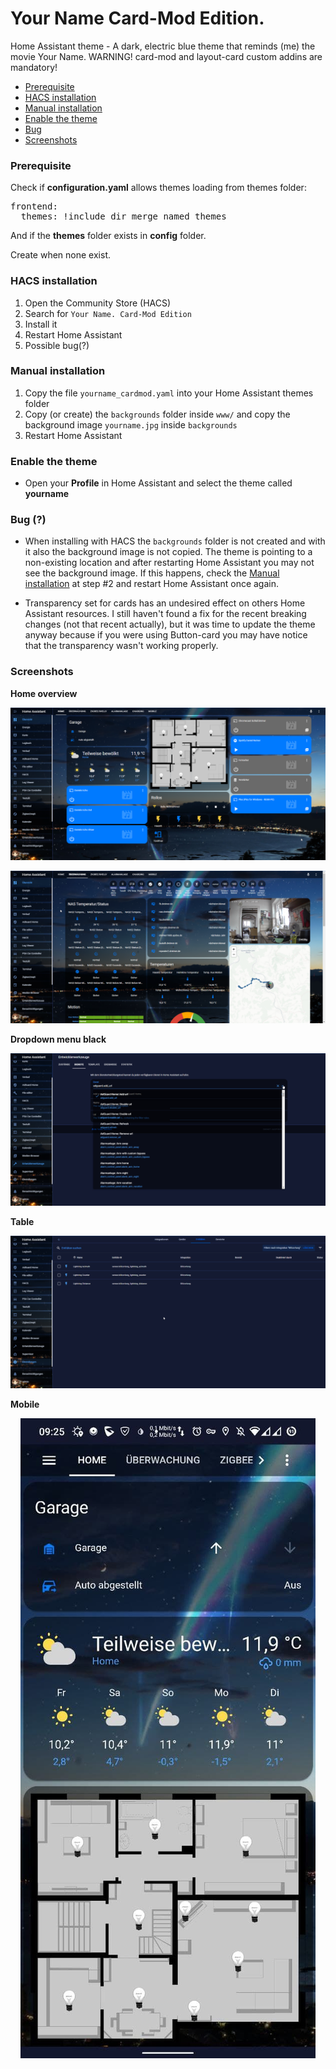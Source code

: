 # Your Name Card-Mod Edition.
Home Assistant theme - A dark, electric blue theme that reminds (me) the movie Your Name.
WARNING! card-mod and layout-card custom addins are mandatory!

* [Prerequisite](#prerequisite)
* [HACS installation](#hacs_installation)
* [Manual installation](#manual_installation)
* [Enable the theme](#enable_the_theme)
* [Bug](#bug)
* [Screenshots](#screenshots)

### <a name="prerequisite"></a>Prerequisite
Check if **configuration.yaml** allows themes loading from themes folder:   

<pre>
frontend:
  themes: !include_dir_merge_named themes
</pre>

And if the **themes** folder exists in **config** folder.   

Create when none exist.

### <a name="hacs_installation"></a>HACS installation
1. Open the Community Store (HACS)
2. Search for `Your Name. Card-Mod Edition`
3. Install it
4. Restart Home Assistant
5. Possible bug(?)

### <a name="manual_installation"></a>Manual installation
1. Copy the file `yourname_cardmod.yaml` into your Home Assistant themes folder
2. Copy (or create) the `backgrounds` folder inside `www/` and copy the background image `yourname.jpg` inside `backgrounds`
3. Restart Home Assistant

### <a name="enable_the_theme"></a>Enable the theme
- Open your **Profile** in Home Assistant and select the theme called **yourname**

### <a name="bug"></a>Bug (?)
- When installing with HACS the `backgrounds` folder is not created and with it also the background image is not copied. The theme is pointing to a non-existing location and after restarting Home Assistant you may not see the background image. If this happens, check the [Manual installation](#manual_installation) at step #2 and restart Home Assistant once again.

- Transparency set for cards has an undesired effect on others Home Assistant resources. I still haven't found a fix for the recent breaking changes (not that recent actually), but it was time to update the theme anyway because if you were using Button-card you may have notice that the transparency wasn't working properly.

### <a name="screenshots"></a>Screenshots
**Home overview**
<p align="center">
  <img src="https://raw.githubusercontent.com/dreimer1986/yourname_card_mod/master/images/home1.png">
</p>

<p align="center">
  <img src="https://raw.githubusercontent.com/dreimer1986/yourname_card_mod/master/images/home2.png">
</p>

**Dropdown menu black**
<p align="center">
  <img src="https://raw.githubusercontent.com/dreimer1986/yourname_card_mod/master/images/dropdown.png">
</p>

**Table**
<p align="center">
  <img src="https://raw.githubusercontent.com/dreimer1986/yourname_card_mod/master/images/table.png">
</p>

**Mobile**
<p align="center">
  <img src="https://raw.githubusercontent.com/dreimer1986/yourname_card_mod/master/images/mobile.png">
</p>

